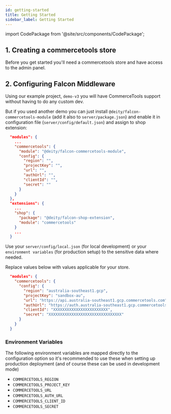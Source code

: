 ```yaml
---
id: getting-started
title: Getting Started
sidebar_label: Getting Started
---
```


import CodePackage from '@site/src/components/CodePackage';

<CodePackage name="@deity/falcon-commercetools-module" />

## 1. Creating a commercetools store
Before you get started you'll need a commercetools store and have access to the admin panel. 

## 2. Configuring Falcon Middleware
Using our example project, `demo-v3` you will have CommerceTools support without having to do any custom dev.

But if you used another demo you can just install `@deity/falcon-commercetools-module` (add it also to `server/package.json`) and enable it in configuration file (`server/config/default.json`) and assign to shop extension:

```json
  "modules": {
    ...
    "commercetools": {
      "module": "@deity/falcon-commercetools-module",
      "config": {
        "region": "",
        "projectKey": "",
        "url": "",
        "authUrl": "",
        "clientId": "",
        "secret": ""
      }
    }
  },
  "extensions": {
    ...
    "shop": {
      "package": "@deity/falcon-shop-extension",
      "module": "commercetools"
    }
    ...
  }
```

Use your `server/config/local.json` (for local development) or your `environment variables` (for production setup) to the sensitive data where needed.

Replace values below with values applicable for your store.

```json
  "modules": {
    "commercetools": {
      "config": {
        "region": "australia-southeast1.gcp",
        "projectKey": "sandbox-au",
        "url": "https://api.australia-southeast1.gcp.commercetools.com",
        "authUrl": "https://auth.australia-southeast1.gcp.commercetools.com",
        "clientId": "XXXXXXXXXXXXXXXXXXXXXXXX",
        "secret": "XXXXXXXXXXXXXXXXXXXXXXXXXXXXXXXX"
      }
    }
  }
```

### Environment Variables

The following environment variables are mapped directly to the configuration option so it's recommended to use these when setting up production deployment (and of course these can be used in development mode)

- `COMMERCETOOLS_REGION`
- `COMMERCETOOLS_PROJECT_KEY`
- `COMMERCETOOLS_URL`
- `COMMERCETOOLS_AUTH_URL`
- `COMMERCETOOLS_CLIENT_ID`
- `COMMERCETOOLS_SECRET`